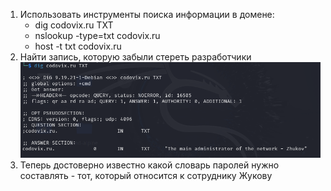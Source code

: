 
1. Использовать инструменты поиска информации в домене: 
	- dig codovix.ru TXT
 	- nslookup -type=txt codovix.ru
 	- host -t txt codovix.ru
2. Найти запись, которую забыли стереть разработчики
	![](dig.png)
3. Теперь достоверно известно какой словарь паролей нужно составлять - тот, который относится к сотруднику Жукову